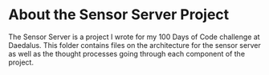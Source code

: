 # About the Sensor Server Project
The Sensor Server is a project I wrote for my 100 Days of Code challenge at Daedalus. This folder contains files on the architecture for the sensor server as well as the thought processes going through each component of the project.
